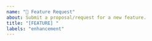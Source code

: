 ```yaml
---
name: "🚀 Feature Request"
about: Submit a proposal/request for a new feature.
title: "[FEATURE] "
labels: "enhancement"
---
```

